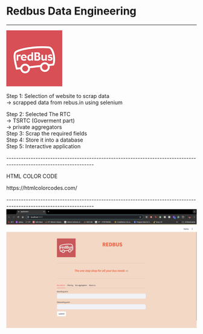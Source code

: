 # Redbus Data Engineering
-------------------------------------------------------------------------------------------------------------------
<img src="image.png">
<be>
</p>
Step 1: Selection of website to scrap data<br>
      -> scrapped data from rebus.in using selenium

Step 2: Selected The RTC <br>
      -> TSRTC (Goverment part)<br>
      -> private aggregators<br>
Step 3: Scrap the required fields 
<br>
Step 4: Store it into a database 
<br>
Step 5: Interactive application <br>
</p>
------------------------------------------------------------------------------------------------------------------
<P>HTML COLOR CODE</P>
<p>https://htmlcolorcodes.com/</p>
------------------------------------------------------------------------------------------------------------------
<img src="Application.jpeg">


